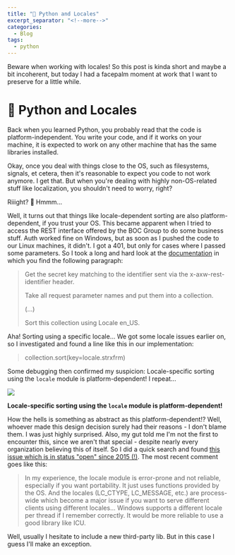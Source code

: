 ```yaml
---
title: "🐍 Python and Locales"
excerpt_separator: "<!--more-->"
categories:
  - Blog
tags:
  - python
---
```


Beware when working with locales! So this post is kinda short and maybe a bit incoherent, but today I had a
facepalm moment at work that I want to preserve for a little while. 

# 🐍 Python and Locales

Back when you learned Python, you probably read that the code is platform-independent. You write your code, and if it works on your machine, it is expected to work on any other machine that has the same libraries installed.

Okay, once you deal with things close to the OS, such as filesystems, signals, et cetera, then it's reasonable to expect you code to not work anymore. I get that. But when you're dealing with highly non-OS-related stuff like localization, you shouldn't need to worry, right?

Riiight? 🤔 Hmmm...

Well, it turns out that things like locale-dependent sorting are also platform-dependent, if you trust your OS. This became apparent when I tried to access the REST interface offered by the BOC Group to do some business stuff. Auth worked fine on Windows, but as soon as I pushed the code to our Linux machines, it didn't. I got a 401, but only for cases where I passed some parameters. So I took a long and hard look at the [documentation](https://developer.boc-group.com/adoxx/en/token-based-authentication) in which you find the following paragraph:

  > Get the secret key matching to the identifier sent via the x-axw-rest-identifier header.
  > 
  > Take all request parameter names and put them into a collection.
  > 
  > (...)
  >
  > Sort this collection using Locale en_US.

Aha! Sorting using a specific locale... We got some locale issues earlier on, so I investigated and found a line like this in our implementation:
  
  > collection.sort(key=locale.strxfrm)

Some debugging then confirmed my suspicion: Locale-specific sorting using the `locale` module is platform-dependent! I repeat...
  
<image src=https://media.giphy.com/media/l2Jefdsvp5RAePehy/giphy.gif> 
  
**Locale-specific sorting using the `locale` module is platform-dependent!**
 
 
How the hells is something as abstract as this platform-dependent!? Well, whoever made this design decision surely had their reasons - I don't blame them. I was just highly surprised. Also, my gut told me I'm not the first to encounter this, since we aren't that special - despite nearly every organization believing this of itself. So I did a quick search and found [this issue which is in status "open" since 2015 (!)](https://bugs.python.org/issue23195#msg233691). The most recent comment goes like this:
  
  > In my experience, the locale module is error-prone and not reliable, especially if you want portability. It just uses functions provided by the OS. And the locales (LC_CTYPE, LC_MESSAGE, etc.) are process-wide which become a major issue if you want to serve different clients using different locales... Windows supports a different locale per thread if I remember correctly. It would be more reliable to use a good library like ICU.
  
Well, usually I hesitate to include a new third-party lib. But in this case I guess I'll make an exception.
  
 
